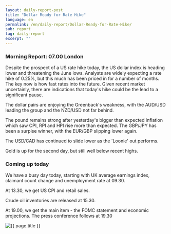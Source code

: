 ```yaml
---
layout: daily-report-post
title: "Dollar Ready for Rate Hike"
language: en
permalink: /en/daily-report/Dollar-Ready-for-Rate-Hike/
sub: report
tag: daily-report
excerpt: ""
---
```

### Morning Report: 07.00 London

Despite the prospect of a US rate hike today, the US dollar index is heading lower and threatening the June lows. Analysts are widely expecting a rate hike of 0.25%, but this much has been priced in for a number of months. The key now is how fast rates into the future. Given recent market uncertainly, there are indications that today's hike could be the lead to a significant pause. 

The dollar pairs are enjoying the Greenback's weakness, with the AUD/USD leading the group and the NZD/USD not far behind. 

The pound remains strong after yesterday's bigger than expected inflation which saw CPI, RPI and HPI rise more than expected. The GBP/JPY has been a surpise winner, with the EUR/GBP slipping lower again. 

The USD/CAD has continued to slide lower as the 'Loonie' out performs. 

Gold is up for the second day, but still well below recent highs. 

### Coming up today

We have a busy day today, starting with UK average earnings index, claimant count change and unemployment rate at 09.30. 

At 13.30, we get US CPI and retail sales. 

Crude oil inventories are released at 15.30. 

At 19.00, we get the main item - the FOMC statement and economic projections. The press conference follows at 19.30
 

<p><img src="{{ "/assets/images/daily-report/2017-06-14_07-36-19.jpg" | relative_url }}" alt="{{ page.title }}" title="{{ page.title }}"></p>